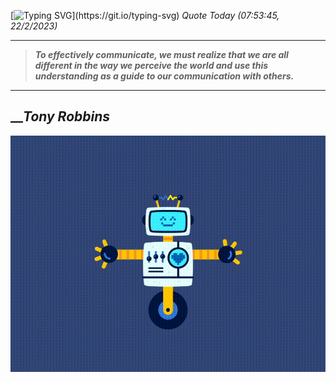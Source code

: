 [![Typing SVG](https://readme-typing-svg.herokuapp.com?font=Press+Start+2P&color=C2F784&size=35&width=900&height=100&lines=Hello+World%2C+I'm+Hung+!)](https://git.io/typing-svg) 
_Quote Today (07:53:45, 22/2/2023)_
___
>**_To effectively communicate, we must realize that we are all different in the way we perceive the world and use this understanding as a guide to our communication with others._**
___

## __**_Tony Robbins_**

![RobotDance](src/assets/images/robot-dancing-dribble.gif?style=center)
